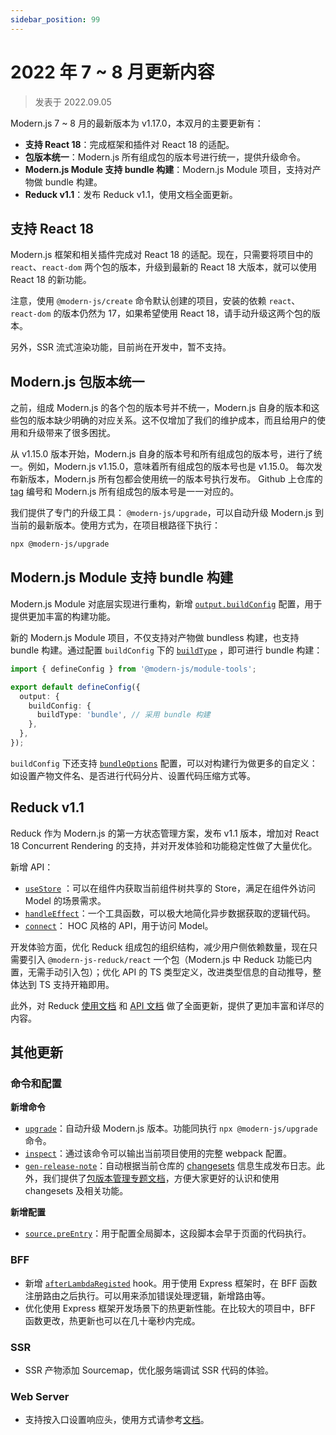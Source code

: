```yaml
---
sidebar_position: 99
---
```


# 2022 年 7 ~ 8 月更新内容

> 发表于 2022.09.05

Modern.js 7 ~ 8 月的最新版本为 v1.17.0，本双月的主要更新有：

- **支持 React 18**：完成框架和插件对 React 18 的适配。
- **包版本统一**：Modern.js 所有组成包的版本号进行统一，提供升级命令。
- **Modern.js Module 支持 bundle 构建**：Modern.js Module 项目，支持对产物做 bundle 构建。
- **Reduck v1.1**：发布 Reduck v1.1，使用文档全面更新。

## 支持 React 18

Modern.js 框架和相关插件完成对 React 18 的适配。现在，只需要将项目中的 `react`、`react-dom` 两个包的版本，升级到最新的 React 18 大版本，就可以使用 React 18 的新功能。

注意，使用 `@modern-js/create` 命令默认创建的项目，安装的依赖 `react`、`react-dom` 的版本仍然为 17，如果希望使用 React 18，请手动升级这两个包的版本。

另外，SSR 流式渲染功能，目前尚在开发中，暂不支持。

## Modern.js 包版本统一

之前，组成 Modern.js 的各个包的版本号并不统一，Modern.js 自身的版本和这些包的版本缺少明确的对应关系。这不仅增加了我们的维护成本，而且给用户的使用和升级带来了很多困扰。

从 v1.15.0 版本开始，Modern.js 自身的版本号和所有组成包的版本号，进行了统一。例如，Modern.js v1.15.0，意味着所有组成包的版本号也是 v1.15.0。 每次发布新版本，Modern.js 所有包都会使用统一的版本号执行发布。 Github 上仓库的 [tag](https://github.com/modern-js-dev/modern.js/tags) 编号和 Modern.js 所有组成包的版本号是一一对应的。

我们提供了专门的升级工具： `@modern-js/upgrade`，可以自动升级 Modern.js 到当前的最新版本。使用方式为，在项目根路径下执行：

```bash
npx @modern-js/upgrade
```

## Modern.js Module 支持 bundle 构建

Modern.js Module 对底层实现进行重构，新增 [`output.buildConfig`](https://modernjs.dev/v1/docs/apis/module/config/output/build-config/) 配置，用于提供更加丰富的构建功能。

新的 Modern.js Module 项目，不仅支持对产物做 bundless 构建，也支持 bundle 构建。通过配置 `buildConfig` 下的 [`buildType`](https://modernjs.dev/v1/docs/apis/module/config/output/build-config/build-type) ，即可进行 bundle 构建：

```ts title="modern.config.ts"
import { defineConfig } from '@modern-js/module-tools';

export default defineConfig({
  output: {
    buildConfig: {
      buildType: 'bundle', // 采用 bundle 构建
    },
  },
});
```

`buildConfig` 下还支持 [`bundleOptions`](https://modernjs.dev/v1/docs/apis/module/config/output/build-config/bundle-options) 配置，可以对构建行为做更多的自定义：如设置产物文件名、是否进行代码分片、设置代码压缩方式等。

## Reduck v1.1

Reduck 作为 Modern.js 的第一方状态管理方案，发布 v1.1 版本，增加对 React 18 Concurrent Rendering 的支持，并对开发体验和功能稳定性做了大量优化。

新增 API：

- [`useStore`](https://modernjs.dev/v1/docs/apis/app/runtime/model/use-store) ：可以在组件内获取当前组件树共享的 Store，满足在组件外访问 Model 的场景需求。
- [`handleEffect`](https://modernjs.dev/v1/docs/apis/app/runtime/model/handle-effect)：一个工具函数，可以极大地简化异步数据获取的逻辑代码。
- [`connect`](https://modernjs.dev/v1/docs/apis/app/runtime/model/connect)： HOC 风格的 API，用于访问 Model。

开发体验方面，优化 Reduck 组成包的组织结构，减少用户侧依赖数量，现在只需要引入 `@modern-js-reduck/react` 一个包（Modern.js 中 Reduck 功能已内置，无需手动引入包）；优化 API 的 TS 类型定义，改进类型信息的自动推导，整体达到 TS 支持开箱即用。

此外，对 Reduck [使用文档](https://modernjs.dev/v1/docs/guides/features/model/quick-start) 和 [API 文档](https://modernjs.dev/v1/docs/apis/app/runtime/model/model_) 做了全面更新，提供了更加丰富和详尽的内容。

## 其他更新

### 命令和配置

**新增命令**

- [`upgrade`](https://modernjs.dev/v1/docs/apis/app/commands/upgrade)：自动升级 Modern.js 版本。功能同执行 `npx @modern-js/upgrade` 命令。
- [`inspect`](https://modernjs.dev/v1/docs/apis/app/commands/inspect)：通过该命令可以输出当前项目使用的完整 webpack 配置。
- [`gen-release-note`](https://modernjs.dev/v1/docs/apis/module/commands/gen-release-note)：自动根据当前仓库的 [changesets](https://github.com/changesets/changesets) 信息生成发布日志。此外，我们提供了[包版本管理专题文档](https://modernjs.dev/v1/docs/guides/features/changesets/introduce)，方便大家更好的认识和使用 changesets 及相关功能。

**新增配置**

- [`source.preEntry`](https://modernjs.dev/v1/docs/apis/app/config/source/pre-entry)：用于配置全局脚本，这段脚本会早于页面的代码执行。

### BFF

- 新增 [`afterLambdaRegisted`](https://modernjs.dev/v1/docs/apis/app/runtime/bff-server/after-lambda-registed) hook。用于使用 Express 框架时，在 BFF 函数注册路由之后执行。可以用来添加错误处理逻辑，新增路由等。
- 优化使用 Express 框架开发场景下的热更新性能。在比较大的项目中，BFF 函数更改，热更新也可以在几十毫秒内完成。

### SSR

- SSR 产物添加 Sourcemap，优化服务端调试 SSR 代码的体验。

### Web Server

- 支持按入口设置响应头，使用方式请参考[文档](https://modernjs.dev/v1/docs/apis/app/config/server/routes#自定义响应头)。
